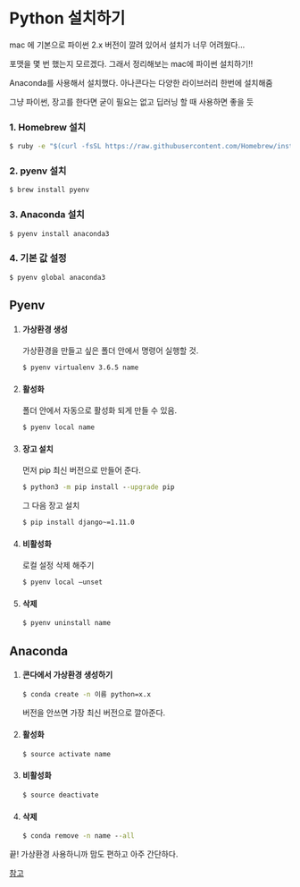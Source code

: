# Python 설치하기

mac 에 기본으로 파이썬 2.x 버전이 깔려 있어서 설치가 너무 어려웠다...

포맷을 몇 번 했는지 모르겠다. 그래서 정리해보는 mac에 파이썬 설치하기!!



Anaconda를 사용해서 설치했다. 아나콘다는 다양한 라이브러리 한번에 설치해줌

그냥 파이썬, 장고를 한다면 굳이 필요는 없고 딥러닝 할 때 사용하면 좋을 듯



### 1. Homebrew 설치

~~~cmd
$ ruby -e "$(curl -fsSL https://raw.githubusercontent.com/Homebrew/install/master/install)"
~~~



### 2. pyenv 설치

~~~cmd
$ brew install pyenv
~~~



### 3. Anaconda 설치

~~~cmd
$ pyenv install anaconda3
~~~



### 4. 기본 값 설정

~~~cmd
$ pyenv global anaconda3
~~~



## Pyenv

1. #### 가상환경 생성

   가상환경을 만들고 싶은 폴더 안에서 명령어 실행할 것.

   ```cmd
   $ pyenv virtualenv 3.6.5 name
   ```

2. #### 활성화

   폴더 안에서 자동으로 활성화 되게 만들 수 있음.

   ```cmd
   $ pyenv local name
   ```

3. #### 장고 설치

   먼저 pip 최신 버전으로 만들어 준다.

   ```cmd
   $ python3 -m pip install --upgrade pip
   ```

   그 다음 장고 설치

   ```cmd
   $ pip install django~=1.11.0
   ```

4. #### 비활성화

   로컬 설정 삭제 해주기

   ```cmd
   $ pyenv local —unset
   ```

5. #### 삭제

   ```cmd
   $ pyenv uninstall name
   ```



## Anaconda

1. #### 콘다에서 가상환경 생성하기

   ```cmd
   $ conda create -n 이름 python=x.x
   ```

   버전을 안쓰면 가장 최신 버전으로 깔아준다.

2. #### 활성화

   ```cmd
   $ source activate name
   ```

3. #### 비활성화

   ```cmd
   $ source deactivate
   ```

4. #### 삭제

   ```cmd
   $ conda remove -n name --all
   ```

끝! 가상환경 사용하니까 맘도 편하고 아주 간단하다.



[참고](https://qiita.com/y4m3/items/19246624d3ba4d299313)